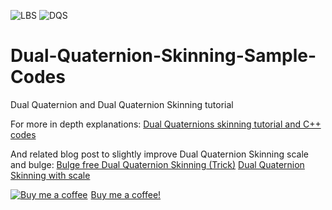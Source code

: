 <img src="http://rodolphe-vaillant.fr/images/2015-06/bar_lbs.png" alt="LBS"> <img src="http://rodolphe-vaillant.fr/images/2015-06/bar_dqs.png" alt="DQS">

# Dual-Quaternion-Skinning-Sample-Codes
Dual Quaternion and Dual Quaternion Skinning tutorial

For more in depth explanations:
<a href="/?e=29">Dual Quaternions skinning tutorial and C++ codes</a>

And related blog post to slightly improve Dual Quaternion Skinning scale and bulge:
<a href="/?e=72">Bulge free Dual Quaternion Skinning (Trick)</a>
<a href="/?e=78">Dual Quaternion Skinning with scale</a>

<link href="https://fonts.googleapis.com/css?family=Cookie" rel="stylesheet"><a class="bmc-button" target="_blank" href="https://www.buymeacoffee.com/jBnA3c2Fw"><img src="https://www.buymeacoffee.com/assets/img/BMC-btn-logo.svg" alt="Buy me a coffee"><span style="margin-left:5px">Buy me a coffee!</span></a>
